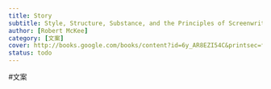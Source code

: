 ```yaml
---
title: Story
subtitle: Style, Structure, Substance, and the Principles of Screenwriting
author: [Robert McKee]
category: [文案]
cover: http://books.google.com/books/content?id=6y_AR8EZI54C&printsec=frontcover&img=1&zoom=1&edge=curl&source=gbs_api
status: todo
---
```

#文案 